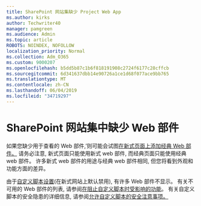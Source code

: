 ```yaml
---
title: SharePoint 网站集缺少 Project Web App
ms.author: kirks
author: Techwriter40
manager: pamgreen
ms.audience: Admin
ms.topic: article
ROBOTS: NOINDEX, NOFOLLOW
localization_priority: Normal
ms.collection: Adm_O365
ms.custom: 9000207
ms.openlocfilehash: b5dd5b87c1b6f818191908c2724f6177c28cffcb
ms.sourcegitcommit: 6d341637dbb14e90726a1ce1d68f077ace9bb765
ms.translationtype: MT
ms.contentlocale: zh-CN
ms.lasthandoff: 06/04/2019
ms.locfileid: "34719297"
---
```

# <a name="missing-web-part-in-sharepoint-site-collection"></a>SharePoint 网站集中缺少 Web 部件

<p>如果您缺少用于查看的 Web 部件,&rsquo;则可能会试图<a href="https://support.office.com/en-us/article/classic-and-modern-web-part-experiences-3fdae6c3-8fc1-49ab-8708-8c104b882e64">在新式页面上添加经典 Web 部件。</a> 请务必注意, 新式页面只能使用新式 web 部件, 而经典页面只能使用经典 web 部件。 许多新式 web 部件的用途与经典 web 部件相同, 但您将看到外观和功能方面的差异。</p> <p>由于<a href="https://docs.microsoft.com/en-us/sharepoint/allow-or-prevent-custom-script">自定义脚本设置</a>(在新式网站上默认禁用), 有许多 Web 部件不显示。 有关不可用的 Web 部件的列表, 请参阅<a href="https://docs.microsoft.com/en-us/sharepoint/allow-or-prevent-custom-script#features-affected-when-custom-script-is-blocked">在阻止自定义脚本时受影响的功能</a>。 有关自定义脚本的安全隐患的详细信息, 请参阅<a href="https://docs.microsoft.com/en-us/sharepoint/security-considerations-of-allowing-custom-script">允许自定义脚本的安全注意事项。</a></p>
